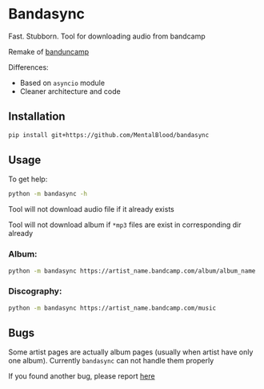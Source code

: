 # Bandasync

Fast. Stubborn. Tool for downloading audio from bandcamp

Remake of [banduncamp](https://github.com/MentalBlood/banduncamp)

Differences:

* Based on `asyncio` module
* Cleaner architecture and code

## Installation

```bash
pip install git+https://github.com/MentalBlood/bandasync
```

## Usage

To get help:

```bash
python -m bandasync -h
```

Tool will not download audio file if it already exists

Tool will not download album if `*mp3` files are exist in corresponding dir already

### Album:

```bash
python -m bandasync https://artist_name.bandcamp.com/album/album_name
```

### Discography:

```bash
python -m bandasync https://artist_name.bandcamp.com/music
```

## Bugs

Some artist pages are actually album pages (usually when artist have only one album). Currently `bandasync` can not handle them properly

If you found another bug, please report [here](https://github.com/MentalBlood/bandasync/issues)